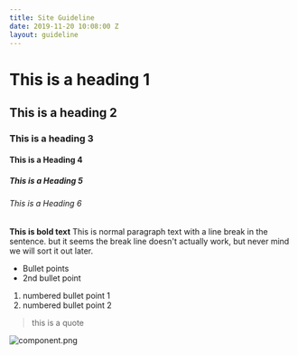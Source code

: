 ```yaml
---
title: Site Guideline
date: 2019-11-20 10:08:00 Z
layout: guideline
---
```


# This is a heading 1
## This is a heading 2
### This is a heading 3
#### This is a Heading 4
##### This is a Heading 5
###### This is a Heading 6
**This is bold text**
This is normal paragraph text with a
line break in the sentence. but it seems the break line doesn't actually work, but never mind we will sort it out later.

* Bullet points
* 2nd bullet point

1. numbered bullet point 1
2. numbered bullet point 2
> this is a quote

![component.png](/uploads/component.png)